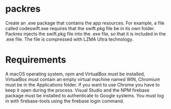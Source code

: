 # packres
Create an .exe package that contains the app resources.
For example, a file called codeswift.exe requires that the swift.pkg file be in its own folder. Packres injects the swift.pkg file into the .exe file, so that it is included in the .exe file. The file is compressed with LZMA Ultra technology.

# Requirements

A macOS operating system, npm and VirtualBox must be installed, VirtualBox must contain an empty virtual machine named WIN, Chromium must be in the Applications folder. If you want to use Chrome you have to keep it open during the process. Visual Studio and the NPM firebase package must be installed to authenticate to Google systems. You must log in with firebase-tools using the firebase login command.
